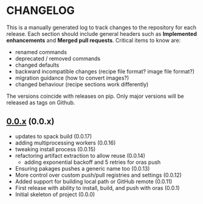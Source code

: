 # CHANGELOG

This is a manually generated log to track changes to the repository for each release.
Each section should include general headers such as **Implemented enhancements**
and **Merged pull requests**. Critical items to know are:

 - renamed commands
 - deprecated / removed commands
 - changed defaults
 - backward incompatible changes (recipe file format? image file format?)
 - migration guidance (how to convert images?)
 - changed behaviour (recipe sections work differently)

The versions coincide with releases on pip. Only major versions will be released as tags on Github.

## [0.0.x](https://github.scom/syspack/pakages/tree/main) (0.0.x)
 - updates to spack build (0.0.17)
 - adding multiprocessing workers (0.0.16)
 - tweaking install process (0.0.15)
 - refactoring artifact extraction to allow reuse (0.0.14)
   - adding exponential backoff and 5 retries for oras push
 - Ensuring pakages pushes a generic name too (0.0.13)
 - More control over custom push/pull registries and settings (0.0.12)
 - Added support for building local path or GitHub remote (0.0.11)
 - First release with ability to install, build, and push with oras (0.0.1)
 - Initial skeleton of project (0.0.0)

